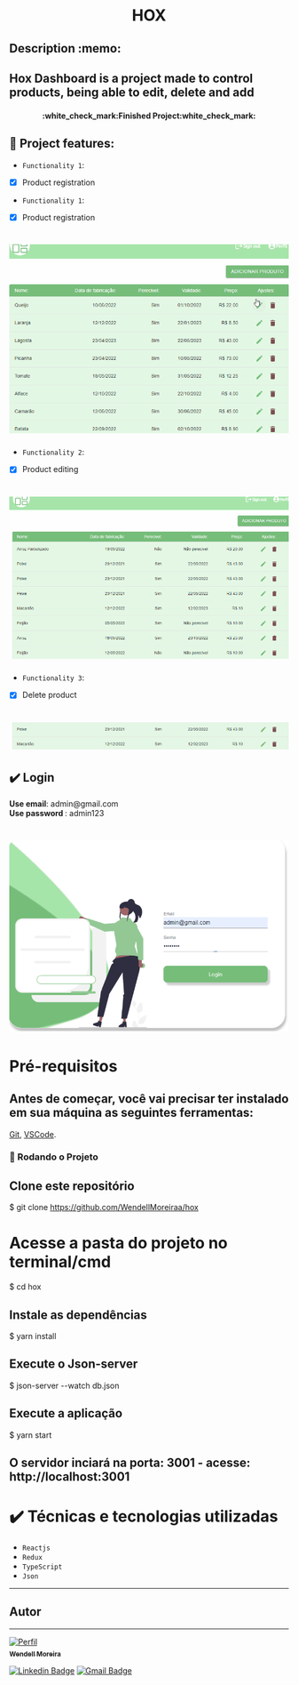 <h1 align="center">
  <p align="center">HOX</p>
</h1>

<h2>
Description :memo:<h2>
<p> 
Hox Dashboard is a project made to control products, being able to edit, delete and add <p>

<h4 align="center"> 
    :white_check_mark:Finished Project:white_check_mark:
</h4>

## :hammer: Project features:

- `Functionality 1`:
- [x] Product registration

- `Functionality 1`:
- [x] Product registration

<h1 align="center"> 
<img alt='function1'src='src/img/function1.gif'>
</h1>

- `Functionality 2`:
- [x] Product editing

<h1 align="center"> 
<img alt='function2'src='src/img/function2.gif'>
</h1>

- `Functionality 3`:
- [x] Delete product

<h1 align="center"> 
<img alt='function3'src='src/img/function3.gif'>
</h1>

## ✔️ Login

<p>
<strong>Use email</strong>: admin@gmail.com </br>
<strong>Use password </strong>: admin123
</p>

<h1 align="center"> 
<img alt='login'src='src/img/login.gif'>
</h1>

# Pré-requisitos

## Antes de começar, você vai precisar ter instalado em sua máquina as seguintes ferramentas:

[Git](https://git-scm.com),
[VSCode](https://code.visualstudio.com/).

### 🎲 Rodando o Projeto

## Clone este repositório

$ git clone https://github.com/WendellMoreiraa/hox

# Acesse a pasta do projeto no terminal/cmd

$ cd hox

## Instale as dependências

$ yarn install

## Execute o Json-server

$ json-server --watch db.json

## Execute a aplicação

$ yarn start

## O servidor inciará na porta: 3001 - acesse: http://localhost:3001

# ✔️ Técnicas e tecnologias utilizadas

- `Reactjs`
- `Redux`
- `TypeScript`
- `Json`

---

## Autor

---

<a href="https://github.com/WendellMoreiraa">

<img src="https://avatars.githubusercontent.com/u/98846034?s=400&u=b64c6d0f9bc62b1ec0113550fa52359796ed1039&v=4"  alt="Perfil"/>

 <br />
 <sub><b>Wendell Moreira</b></sub> </a>

[![Linkedin Badge](https://img.shields.io/badge/-Wendell-blue?style=flat-square&logo=Linkedin&logoColor=white&link=https://www.linkedin.com/in/wendell-da-silva-53085b1b0/)](https://www.linkedin.com/in/wendell-da-silva-53085b1b0/)
[![Gmail Badge](https://img.shields.io/badge/-wendell.ufpel@gmail.com-c14438?style=flat-square&logo=Gmail&logoColor=white&link=mailto:wendell.ufpel@gmail.com)](mailto:wendell.ufpel@gmail.com)
